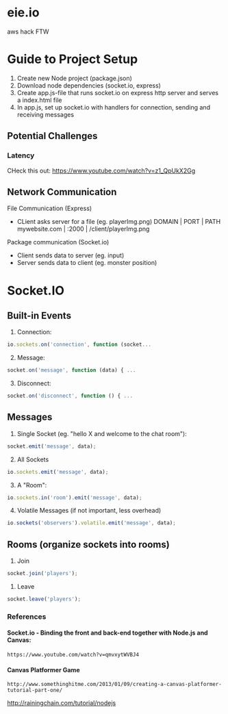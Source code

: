# eie.io
aws hack
FTW

# Guide to Project Setup
1. Create new Node project (package.json)
2. Download node dependencies (socket.io, express)
3. Create app.js-file that runs socket.io on express http server and serves a index.html file
4. In app.js, set up socket.io with handlers for connection, sending and receiving messages

## Potential Challenges
### Latency
CHeck this out:
https://www.youtube.com/watch?v=z1_QpUkX2Gg

## Network Communication
File Communication (Express)
- CLient asks server for a file (eg. playerImg.png)
DOMAIN | PORT | PATH
mywebsite.com | :2000 | /client/playerImg.png

Package communication (Socket.io)
- Client sends data to server (eg. input)
- Server sends data to client (eg. monster position)

# Socket.IO

## Built-in Events

1. Connection:
```javascript 
io.sockets.on('connection', function (socket...
```
2. Message: 
```javascript 
socket.on('message', function (data) { ...
```
3. Disconnect: 
```javascript 
socket.on('disconnect', function () { ...
```

## Messages
1. Single Socket (eg. "hello X and welcome to the chat room"):
```javascript 
socket.emit('message', data);
```
2. All Sockets
```javascript 
io.sockets.emit('message', data);
```
3. A "Room":
```javascript 
io.sockets.in('room').emit('message', data);
```
4. Volatile Messages (if not important, less overhead)
```javascript 
io.sockets('observers').volatile.emit('message', data);
```

## Rooms (organize sockets into rooms)
1. Join
```javascript
socket.join('players');
```
1. Leave
```javascript
socket.leave('players');
```

### References

#### Socket.io - Binding the front and back-end together with Node.js and Canvas: 
```
https://www.youtube.com/watch?v=qmvxytWVBJ4
```
#### Canvas Platformer Game
```
http://www.somethinghitme.com/2013/01/09/creating-a-canvas-platformer-tutorial-part-one/
```

http://rainingchain.com/tutorial/nodejs
